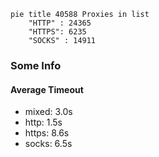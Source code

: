 
```mermaid
pie title 40588 Proxies in list
    "HTTP" : 24365
    "HTTPS": 6235
    "SOCKS" : 14911
```

### Some Info
#### Average Timeout

- mixed: 3.0s
- http: 1.5s
- https: 8.6s
- socks: 6.5s